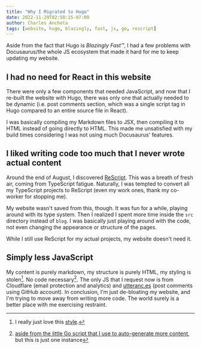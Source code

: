 ```yaml
---
title: "Why I Migrated to Hugo"
date: 2022-11-29T02:50:15-07:00
author: Charles Ancheta
tags: [website, hugo, blazingly, fast, js, go, rescript]
---
```


Aside from the fact that Hugo is _Blazingly Fast™_, I had a few problems with
Docusaurus/the whole JS ecosystem that made it hard for me to keep updating my
website.

<!--more-->

## I had no need for React in this website

There were only a few components that needed JavaScript, and now that I re-built
the website with Hugo, there was only one that actually needed to be dynamic
(i.e. post comments section, which was a single script tag in Hugo compared to
an entire source file in React).

I was basically compiling my Markdown files to JSX, then compiling it to HTML
instead of going directly to HTML. This made me unsatisfied with my build times
considering I was not using much Docusaurus' features.

## I liked writing code too much that I never wrote actual content

Around the end of August, I discovered [ReScript](https://rescript-lang.org/).
This was a breath of fresh air, coming from TypeScript fatigue. Naturally, I was
tempted to convert all my TypeScript projects to ReScript (even my work ones,
thank my co-worker for stopping me).

My website wasn't saved from this, though. It was fun for a while, playing
around with its type system. Then I realized I spent more time inside the `src`
directory instead of `blog`. I was basically just playing around with the code,
not even changing the appearance or structure of the pages.

While I still use ReScript for my actual projects, my website doesn't need it.

## Simply less JavaScript

My content is purely markdown, my structure is purely HTML, my styling is
stolen[^1]. No code necessary[^2]. The only JS that I request now is from
Cloudflare (email protection and analytics) and
[utteranc.es](https://utteranc.es/) (post comments using GitHub account). In
conclusion, I'm just de-bloating my website, and I'm trying to move away from
writing more code. The world surely is a better place with me exercising
restraint.

[^1]: I really just love this [style](https://github.com/joeroe/risotto).

[^2]: [aside from the little Go script that I use to auto-generate
more content](/post/go-interfaces/), but this is just one instance
